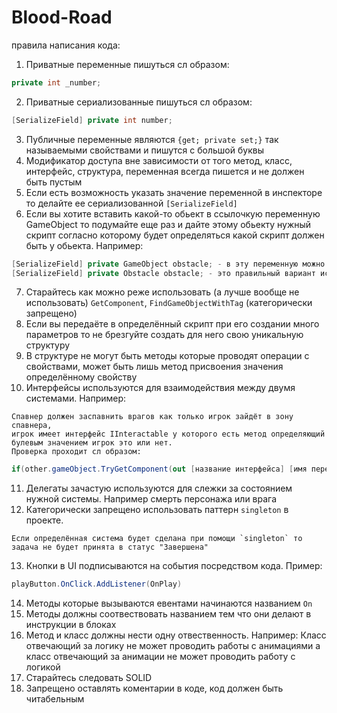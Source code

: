 # Blood-Road
правила написания кода:
1. Приватные переменные пишуться сл образом: 
```C#
private int _number;
```
2. Приватные сериализованные пишуться сл образом:
```C#
[SerializeField] private int number;
```
3. Публичные переменные являются ```{get; private set;}``` так называемыми свойствами и пишутся с большой буквы
4. Модификатор доступа вне зависимости от того метод, класс, интерфейс, структура, переменная всегда пишется и не должен быть пустым
5. Если есть возможность указать значение переменной в инспекторе то делайте ее сериализованной ```[SerializeField]```
6. Если вы хотите вставить какой-то обьект в ссылочкую переменную GameObject то подумайте еще раз и дайте этому обьекту нужный скрипт согласно
 которому будет определяться какой скрипт должен быть у обьекта. Например:
 ```C#
[SerializeField] private GameObject obstacle; - в эту переменную можно положить всё что угодно даже игрока, это не правильно
[SerializeField] private Obstacle obstacle; - это правильный вариант использования ссылочной переменной
```
7. Старайтесь как можно реже использовать (а лучше вообще не использовать) ```GetComponent```, ```FindGameObjectWithTag``` (категорически запрещено)
8. Если вы передаёте в определённый скрипт при его создании много параметров то не брезгуйте создать для него свою уникальную структуру
9. В структуре не могут быть методы которые проводят операции с свойствами, может быть лишь метод присвоения значения определённому свойству
10. Интерфейсы используются для взаимодействия между двумя системами. Например:
 ```
 Спавнер должен заспавнить врагов как только игрок зайдёт в зону спавнера,
 игрок имеет интерфейс IInteractable у которого есть метод определяющий булевым значением игрок это или нет.
Проверка проходит сл образом:
``` 
```C#
if(other.gameObject.TryGetComponent(out [название интерфейса] [имя переменной])
```
11. Делегаты зачастую используются для слежки за состоянием нужной системы. Например смерть персонажа или врага
12. Категорически запрещено использовать паттерн `singleton` в проекте.
```
Если определённая система будет сделана при помощи `singleton` то задача не будет принята в статус "Завершена"
```
13. Кнопки в UI подписываются на события посредством кода. Пример:
```C#
playButton.OnClick.AddListener(OnPlay)
```
14. Методы которые вызываются евентами начинаются названием `On`
15. Методы должны соотвествовать названием тем что они делают в инструкции в блоках
16. Метод и класс должны нести одну отвественность. Например: Класс отвечающий за логику не может проводить работы с анимациями 
а класс отвечающий за анимации не может проводить работу с логикой
17. Старайтесь следовать SOLID
18. Запрещено оставлять коментарии в коде, код должен быть читабельным

